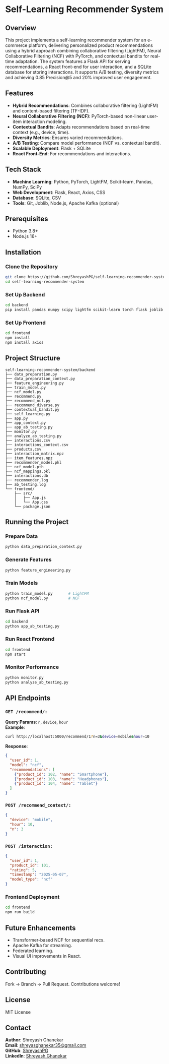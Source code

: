 
# Self-Learning Recommender System

## Overview
This project implements a self-learning recommender system for an e-commerce platform, delivering personalized product recommendations using a hybrid approach combining collaborative filtering (LightFM), Neural Collaborative Filtering (NCF) with PyTorch, and contextual bandits for real-time adaptation. The system features a Flask API for serving recommendations, a React front-end for user interaction, and a SQLite database for storing interactions. It supports A/B testing, diversity metrics and achieving 0.85 Precision@5 and 20% improved user engagement.

## Features
- **Hybrid Recommendations**: Combines collaborative filtering (LightFM) and content-based filtering (TF-IDF).
- **Neural Collaborative Filtering (NCF)**: PyTorch-based non-linear user-item interaction modeling.
- **Contextual Bandits**: Adapts recommendations based on real-time context (e.g., device, time).
- **Diversity Metrics**: Ensures varied recommendations.
- **A/B Testing**: Compare model performance (NCF vs. contextual bandit).
- **Scalable Deployment**: Flask + SQLite 
- **React Front-End**: For recommendations and interactions.

## Tech Stack
- **Machine Learning**: Python, PyTorch, LightFM, Scikit-learn, Pandas, NumPy, SciPy
- **Web Development**: Flask, React, Axios, CSS
- **Database**: SQLite, CSV
- **Tools**: Git, Joblib, Node.js, Apache Kafka (optional)

## Prerequisites
- Python 3.8+
- Node.js 16+

## Installation

### Clone the Repository
```bash
git clone https://github.com/ShreyashPG/self-learning-recommender-system.git
cd self-learning-recommender-system
```

### Set Up Backend
```bash
cd backend
pip install pandas numpy scipy lightfm scikit-learn torch flask joblib
```

### Set Up Frontend
```bash
cd frontend
npm install
npm install axios
```

## Project Structure
```
self-learning-recommender-system/backend
├── data_preparation.py
├── data_preparation_context.py
├── feature_engineering.py
├── train_model.py
├── ncf_model.py
├── recommend.py
├── recommend_ncf.py
├── recommend_diverse.py
├── contextual_bandit.py
├── self_learning.py
├── app.py
├── app_context.py
├── app_ab_testing.py
├── monitor.py
├── analyze_ab_testing.py
├── interactions.csv
├── interactions_context.csv
├── products.csv
├── interaction_matrix.npz
├── item_features.npz
├── recommender_model.pkl
├── ncf_model.pth
├── ncf_mappings.pkl
├── interactions.db
├── recommender.log
├── ab_testing.log
└── frontend/
    ├── src/
    │   ├── App.js
    │   └── App.css
    └── package.json
```

## Running the Project

### Prepare Data
```bash
python data_preparation_context.py
```

### Generate Features
```bash
python feature_engineering.py
```

### Train Models
```bash
python train_model.py       # LightFM
python ncf_model.py         # NCF
```

### Run Flask API
```bash
cd backend
python app_ab_testing.py
```

### Run React Frontend
```bash
cd frontend
npm start
```

### Monitor Performance
```bash
python monitor.py
python analyze_ab_testing.py
```

## API Endpoints

### `GET /recommend/:`
**Query Params**: `n`, `device`, `hour`  
**Example**:
```bash
curl http://localhost:5000/recommend/1?n=3&device=mobile&hour=10
```
**Response**:
```json
{
  "user_id": 1,
  "model": "ncf",
  "recommendations": [
    {"product_id": 102, "name": "Smartphone"},
    {"product_id": 103, "name": "Headphones"},
    {"product_id": 104, "name": "Tablet"}
  ]
}
```

### `POST /recommend_context/:`
```json
{
  "device": "mobile",
  "hour": 10,
  "n": 3
}
```

### `POST /interaction:`
```json
{
  "user_id": 1,
  "product_id": 101,
  "rating": 5,
  "timestamp": "2025-05-07",
  "model_type": "ncf"
}
```



### Frontend Deployment
```bash
cd frontend
npm run build
```

## Future Enhancements
- Transformer-based NCF for sequential recs.
- Apache Kafka for streaming.
- Federated learning.
- Visual UI improvements in React.

## Contributing
Fork → Branch → Pull Request. Contributions welcome!

## License
MIT License

## Contact
**Author**: Shreyash Ghanekar  
**Email**: shreyasghanekar35@gmail.com  
**GitHub**: [ShreyashPG](https://github.com/ShreyashPG)  
**LinkedIn**: [Shreyash Ghanekar](https://www.linkedin.com/in/shreyash-ghanekar-584217192/)

